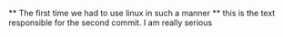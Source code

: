 ** The first time we had to use linux in such a manner **
this is the text responsible for the second commit. I am really serious